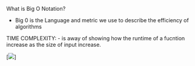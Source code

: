 

What is Big O Notation?
 -  Big 0 is the Language and metric we use to describe the efficiency of algorithms


TIME COMPLEXITY: 
    - is away of showing how the runtime of a fucntion increase as the size of input increase.

[<img src="/Users/halimoabdullahi/IdeaProjects/Data Structure and Algorithms/src/com/company/Data_Structure/Big0/time-complexity-examples.png" />]